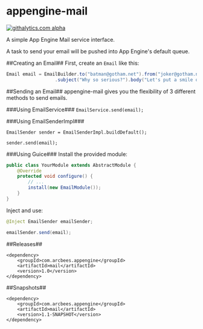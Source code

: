 appengine-mail
==============

[![githalytics.com alpha](https://cruel-carlota.gopagoda.com/90af60e86e56006cb47853038b538f4c "githalytics.com")](http://githalytics.com/ArcBees/appengine-mail)

A simple App Engine Mail service interface.

A task to send your email will be pushed into App Engine's default queue.

##Creating an Email##
First, create an `Email` like this:
```java
Email email = EmailBuilder.to("batman@gotham.net").from("joker@gotham.net")
                  .subject("Why so serious?").body("Let's put a smile on that face!").build();

```

##Sending an Email##
appengine-mail gives you the flexibility of 3 different methods to send emails.

###Using EmailService###
`EmailService.send(email);`

###Using EmailSenderImpl###
```
EmailSender sender = EmailSenderImpl.buildDefault();

sender.send(email);
```

###Using Guice###
Install the provided module:
```java
public class YourModule extends AbstractModule {
    @Override
    protected void configure() {
        // ...
        install(new EmailModule());
    }
}
```
Inject and use:
```java
@Inject EmailSender emailSender;

emailSender.send(email);
```

##Releases##
```
<dependency>
    <groupId>com.arcbees.appengine</groupId>
    <artifactId>mail</artifactId>
    <version>1.0</version>
</dependency>
```

##Snapshots##
```
<dependency>
    <groupId>com.arcbees.appengine</groupId>
    <artifactId>mail</artifactId>
    <version>1.1-SNAPSHOT</version>
</dependency>
```

